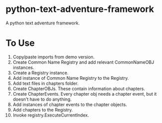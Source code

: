 # python-text-adventure-framework
A python text adventure framework.

# To Use 

1. Copy/paste imports from demo version.
2. Create Common Name Registry and add relevant CommonNameOBJ instances.
3. Create a Registry instance.
4. Add instance of Common Name Registry to the Registry.
5. Add text files in chapters folder.
6. Create ChapterOBJs. These contain information about chapters.
7. Create ChapterEvents. Every chapter obj needs a chapter event, but it doesn't have to do anything.
8. Add instances of chapter events to the chapter objects.
9. Add chapters to the Registry.
10. Invoke registry.ExecuteCurrentIndex.
